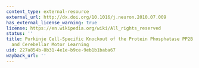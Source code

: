 ```yaml
---
content_type: external-resource
external_url: http://dx.doi.org/10.1016/j.neuron.2010.07.009
has_external_license_warning: true
license: https://en.wikipedia.org/wiki/All_rights_reserved
status: ''
title: Purkinje Cell-Specific Knockout of the Protein Phosphatase PP2B Impairs Potentiation
  and Cerebellar Motor Learning
uid: 227a854b-8b31-4e1e-b9ce-9eb1b1baba67
wayback_url: ''
---
```


